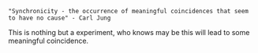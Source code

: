 

    "Synchronicity - the occurrence of meaningful coincidences that seem to have no cause" - Carl Jung


This is nothing but a experiment, who knows may be this will lead to some meaningful coincidence. 